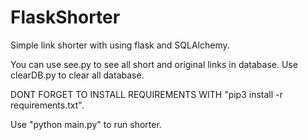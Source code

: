 # FlaskShorter
Simple link shorter with using flask and SQLAlchemy.

You can use see.py to see all short and original links in database.
Use clearDB.py to clear all database.

DONT FORGET TO INSTALL REQUIREMENTS WITH "pip3 install -r requirements.txt".

Use "python main.py" to run shorter.
